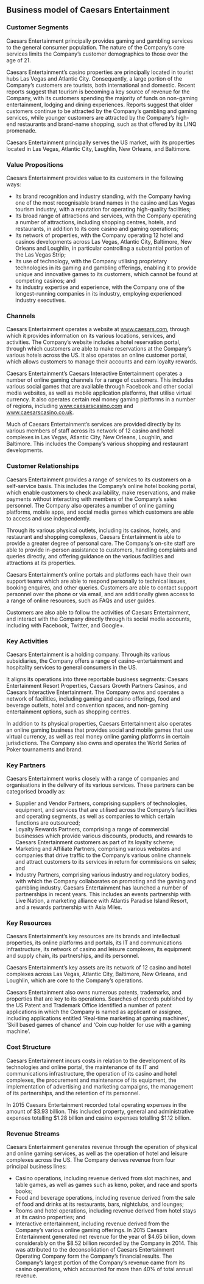 Business model of Caesars Entertainment
---------------------------------------

 ### Customer Segments

 Caesars Entertainment principally provides gaming and gambling services to the general consumer population. The nature of the Company’s core services limits the Company’s customer demographics to those over the age of 21.

 Caesars Entertainment’s casino properties are principally located in tourist hubs Las Vegas and Atlantic City. Consequently, a large portion of the Company’s customers are tourists, both international and domestic. Recent reports suggest that tourism is becoming a key source of revenue for the Company, with its customers spending the majority of funds on non-gaming entertainment, lodging and dining experiences. Reports suggest that older customers continue to be attracted by the Company’s gambling and gaming services, while younger customers are attracted by the Company’s high-end restaurants and brand-name shopping, such as that offered by its LINQ promenade.

 Caesars Entertainment principally serves the US market, with its properties located in Las Vegas, Atlantic City, Laughlin, New Orleans, and Baltimore.

 ### Value Propositions

 Caesars Entertainment provides value to its customers in the following ways:

  * Its brand recognition and industry standing, with the Company having one of the most recognisable brand names in the casino and Las Vegas tourism industry, with a reputation for operating high-quality facilities;
 * Its broad range of attractions and services, with the Company operating a number of attractions, including shopping centres, hotels, and restaurants, in addition to its core casino and gaming operations;
 * Its network of properties, with the Company operating 12 hotel and casinos developments across Las Vegas, Atlantic City, Baltimore, New Orleans and Loughlin, in particular controlling a substantial portion of the Las Vegas Strip;
 * Its use of technology, with the Company utilising proprietary technologies in its gaming and gambling offerings, enabling it to provide unique and innovative games to its customers, which cannot be found at competing casinos; and
 * Its industry expertise and experience, with the Company one of the longest-running companies in its industry, employing experienced industry executives.
  ### Channels

 Caesars Entertainment operates a website at www.caesars.com, through which it provides information on its various locations, services, and activities. The Company’s website includes a hotel reservation portal, through which customers are able to make reservations at the Company’s various hotels across the US. It also operates an online customer portal, which allows customers to manage their accounts and earn loyalty rewards.

 Caesars Entertainment’s Caesars Interactive Entertainment operates a number of online gaming channels for a range of customers. This includes various social games that are available through Facebook and other social media websites, as well as mobile application platforms, that utilise virtual currency. It also operates certain real money gaming platforms in a number of regions, including www.caesarscasino.com and www.caesarscasino.co.uk.

 Much of Caesars Entertainment’s services are provided directly by its various members of staff across its network of 12 casino and hotel complexes in Las Vegas, Atlantic City, New Orleans, Loughlin, and Baltimore. This includes the Company’s various shopping and restaurant developments.

 ### Customer Relationships

 Caesars Entertainment provides a range of services to its customers on a self-service basis. This includes the Company’s online hotel booking portal, which enable customers to check availability, make reservations, and make payments without interacting with members of the Company’s sales personnel. The Company also operates a number of online gaming platforms, mobile apps, and social media games which customers are able to access and use independently.

 Through its various physical outlets, including its casinos, hotels, and restaurant and shopping complexes, Caesars Entertainment is able to provide a greater degree of personal care. The Company’s on-site staff are able to provide in-person assistance to customers, handling complaints and queries directly, and offering guidance on the various facilities and attractions at its properties.

 Caesars Entertainment’s online portals and platforms each have their own support teams which are able to respond personally to technical issues, booking enquires, and other queries. Customers are able to contact support personnel over the phone or via email, and are additionally given access to a range of online resources, such as FAQs and user guides.

 Customers are also able to follow the activities of Caesars Entertainment, and interact with the Company directly through its social media accounts, including with Facebook, Twitter, and Google+.

 ### Key Activities

 Caesars Entertainment is a holding company. Through its various subsidiaries, the Company offers a range of casino-entertainment and hospitality services to general consumers in the US.

 It aligns its operations into three reportable business segments: Caesars Entertainment Resort Properties, Caesars Growth Partners Casinos, and Caesars Interactive Entertainment. The Company owns and operates a network of facilities, including gaming and casino offerings, food and beverage outlets, hotel and convention spaces, and non-gaming entertainment options, such as shopping centres.

 In addition to its physical properties, Caesars Entertainment also operates an online gaming business that provides social and mobile games that use virtual currency, as well as real money online gaming platforms in certain jurisdictions. The Company also owns and operates the World Series of Poker tournaments and brand.

 ### Key Partners

 Caesars Entertainment works closely with a range of companies and organisations in the delivery of its various services. These partners can be categorised broadly as:

  * Supplier and Vendor Partners, comprising suppliers of technologies, equipment, and services that are utilised across the Company’s facilities and operating segments, as well as companies to which certain functions are outsourced;
 * Loyalty Rewards Partners, comprising a range of commercial businesses which provide various discounts, products, and rewards to Caesars Entertainment customers as part of its loyalty scheme;
 * Marketing and Affiliate Partners, comprising various websites and companies that drive traffic to the Company’s various online channels and attract customers to its services in return for commissions on sales; and
 * Industry Partners, comprising various industry and regulatory bodies, with which the Company collaborates on promoting and the gaming and gambling industry.
  Caesars Entertainment has launched a number of partnerships in recent years. This includes an events partnership with Live Nation, a marketing alliance with Atlantis Paradise Island Resort, and a rewards partnership with Asia Miles.

 ### Key Resources

 Caesars Entertainment’s key resources are its brands and intellectual properties, its online platforms and portals, its IT and communications infrastructure, its network of casino and leisure complexes, its equipment and supply chain, its partnerships, and its personnel.

 Caesars Entertainment’s key assets are its network of 12 casino and hotel complexes across Las Vegas, Atlantic City, Baltimore, New Orleans, and Loughlin, which are core to the Company’s operations.

 Caesars Entertainment also owns numerous patents, trademarks, and properties that are key to its operations. Searches of records published by the US Patent and Trademark Office identified a number of patent applications in which the Company is named as applicant or assignee, including applications entitled ‘Real-time marketing at gaming machines’, ‘Skill based games of chance’ and ‘Coin cup holder for use with a gaming machine’.

 ### Cost Structure

 Caesars Entertainment incurs costs in relation to the development of its technologies and online portal, the maintenance of its IT and communications infrastructure, the operation of its casino and hotel complexes, the procurement and maintenance of its equipment, the implementation of advertising and marketing campaigns, the management of its partnerships, and the retention of its personnel.

 In 2015 Caesars Entertainment recorded total operating expenses in the amount of $3.93 billion. This included property, general and administrative expenses totalling $1.28 billion and casino expenses totalling $1.12 billion.

 ### Revenue Streams

 Caesars Entertainment generates revenue through the operation of physical and online gaming services, as well as the operation of hotel and leisure complexes across the US. The Company derives revenue from four principal business lines:

  * Casino operations, including revenue derived from slot machines, and table games, as well as games such as keno, poker, and race and sports books;
 * Food and beverage operations, including revenue derived from the sale of food and drinks at its restaurants, bars, nightclubs, and lounges;
 * Rooms and hotel operations, including revenue derived from hotel stays at its casino properties; and
 * Interactive entertainment, including revenue derived from the Company’s various online gaming offerings.
  In 2015 Caesars Entertainment generated net revenue for the year of $4.65 billion, down considerably on the $8.52 billion recorded by the Company in 2014. This was attributed to the deconsolidation of Caesars Entertainment Operating Company form the Company’s financial results. The Company’s largest portion of the Company’s revenue came from its casino operations, which accounted for more than 40% of total annual revenue.